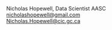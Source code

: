 Nicholas Hopewell, Data Scientist AASC  
<nicholashopewell@gmail.com>  
<Nicholas.Hopewell@cic.gc.ca>
